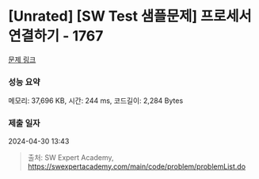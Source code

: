 # [Unrated] [SW Test 샘플문제] 프로세서 연결하기 - 1767 

[문제 링크](https://swexpertacademy.com/main/code/problem/problemDetail.do?contestProbId=AV4suNtaXFEDFAUf) 

### 성능 요약

메모리: 37,696 KB, 시간: 244 ms, 코드길이: 2,284 Bytes

### 제출 일자

2024-04-30 13:43



> 출처: SW Expert Academy, https://swexpertacademy.com/main/code/problem/problemList.do
